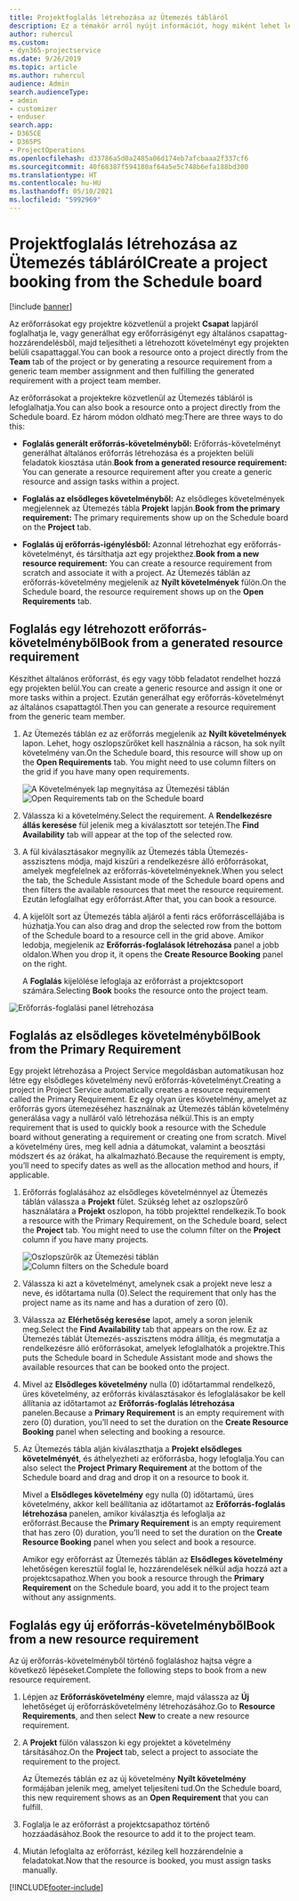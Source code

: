 ```yaml
---
title: Projektfoglalás létrehozása az Ütemezés tábláról
description: Ez a témakör arról nyújt információt, hogy miként lehet létrehozni egy projektfoglalást az Ütemezés tábláról.
author: ruhercul
ms.custom:
- dyn365-projectservice
ms.date: 9/26/2019
ms.topic: article
ms.author: ruhercul
audience: Admin
search.audienceType:
- admin
- customizer
- enduser
search.app:
- D365CE
- D365PS
- ProjectOperations
ms.openlocfilehash: d33786a5d0a2485a06d174eb7afcbaaa2f337cf6
ms.sourcegitcommit: 40f68387f594180af64a5e5c748b6efa188bd300
ms.translationtype: HT
ms.contentlocale: hu-HU
ms.lasthandoff: 05/10/2021
ms.locfileid: "5992969"
---
```

# <a name="create-a-project-booking-from-the-schedule-board"></a><span data-ttu-id="8c0a6-103">Projektfoglalás létrehozása az Ütemezés tábláról</span><span class="sxs-lookup"><span data-stu-id="8c0a6-103">Create a project booking from the Schedule board</span></span>

[!include [banner](../includes/psa-now-project-operations.md)]

<span data-ttu-id="8c0a6-104">Az erőforrásokat egy projektre közvetlenül a projekt **Csapat** lapjáról foglalhatja le, vagy generálhat egy erőforrásigényt egy általános csapattag-hozzárendelésből, majd teljesítheti a létrehozott követelményt egy projekten belüli csapattaggal.</span><span class="sxs-lookup"><span data-stu-id="8c0a6-104">You can book a resource onto a project directly from the **Team** tab of the project or by generating a resource requirement from a generic team member assignment and then fulfilling the generated requirement with a project team member.</span></span>

<span data-ttu-id="8c0a6-105">Az erőforrásokat a projektekre közvetlenül az Ütemezés tábláról is lefoglalhatja.</span><span class="sxs-lookup"><span data-stu-id="8c0a6-105">You can also book a resource onto a project directly from the Schedule board.</span></span> <span data-ttu-id="8c0a6-106">Ez három módon oldható meg:</span><span class="sxs-lookup"><span data-stu-id="8c0a6-106">There are three ways to do this:</span></span>

- <span data-ttu-id="8c0a6-107">**Foglalás generált erőforrás-követelményből:** Erőforrás-követelményt generálhat általános erőforrás létrehozása és a projekten belüli feladatok kiosztása után.</span><span class="sxs-lookup"><span data-stu-id="8c0a6-107">**Book from a generated resource requirement:** You can generate a resource requirement after you create a generic resource and assign tasks within a project.</span></span>

- <span data-ttu-id="8c0a6-108">**Foglalás az elsődleges követelményből:** Az elsődleges követelmények megjelennek az Ütemezés tábla **Projekt** lapján.</span><span class="sxs-lookup"><span data-stu-id="8c0a6-108">**Book from the primary requirement:** The primary requirements show up on the Schedule board on the **Project** tab.</span></span> 

- <span data-ttu-id="8c0a6-109">**Foglalás új erőforrás-igénylésből:** Azonnal létrehozhat egy erőforrás-követelményt, és társíthatja azt egy projekthez.</span><span class="sxs-lookup"><span data-stu-id="8c0a6-109">**Book from a new resource requirement:** You can create a resource requirement from scratch and associate it with a project.</span></span> <span data-ttu-id="8c0a6-110">Az Ütemezés táblán az erőforrás-követelmény megjelenik az **Nyílt követelmények** fülön.</span><span class="sxs-lookup"><span data-stu-id="8c0a6-110">On the Schedule board, the resource requirement shows up on the **Open Requirements** tab.</span></span>

## <a name="book-from-a-generated-resource-requirement"></a><span data-ttu-id="8c0a6-111">Foglalás egy létrehozott erőforrás-követelményből</span><span class="sxs-lookup"><span data-stu-id="8c0a6-111">Book from a generated resource requirement</span></span>

<span data-ttu-id="8c0a6-112">Készíthet általános erőforrást, és egy vagy több feladatot rendelhet hozzá egy projekten belül.</span><span class="sxs-lookup"><span data-stu-id="8c0a6-112">You can create a generic resource and assign it one or more tasks within a project.</span></span> <span data-ttu-id="8c0a6-113">Ezután generálhat egy erőforrás-követelményt az általános csapattagtól.</span><span class="sxs-lookup"><span data-stu-id="8c0a6-113">Then you can generate a resource requirement from the generic team member.</span></span> 

1.  <span data-ttu-id="8c0a6-114">Az Ütemezés táblán ez az erőforrás megjelenik az **Nyílt követelmények** lapon. Lehet, hogy oszlopszűrőket kell használnia a rácson, ha sok nyílt követelmény van.</span><span class="sxs-lookup"><span data-stu-id="8c0a6-114">On the Schedule board, this resource will show up on the **Open Requirements** tab. You might need to use column filters on the grid if you have many open requirements.</span></span> 

    <span data-ttu-id="8c0a6-115">![A Követelmények lap megnyitása az Ütemezési táblán](media/FAQ-Project-Booking-Schedule-Board-1.png "A foglalások és hozzárendelések tábla – képernyőkép")</span><span class="sxs-lookup"><span data-stu-id="8c0a6-115">![Open Requirements tab on the Schedule board](media/FAQ-Project-Booking-Schedule-Board-1.png "Screenshot of bookings and assignments table")</span></span>

2. <span data-ttu-id="8c0a6-116">Válassza ki a követelmény.</span><span class="sxs-lookup"><span data-stu-id="8c0a6-116">Select the requirement.</span></span> <span data-ttu-id="8c0a6-117">A **Rendelkezésre állás keresése** fül jelenik meg a kiválasztott sor tetején.</span><span class="sxs-lookup"><span data-stu-id="8c0a6-117">The **Find Availability** tab will appear at the top of the selected row.</span></span>
 
3. <span data-ttu-id="8c0a6-118">A fül kiválasztásakor megnyílik az Ütemezés tábla Ütemezés-asszisztens módja, majd kiszűri a rendelkezésre álló erőforrásokat, amelyek megfelelnek az erőforrás-követelményeknek.</span><span class="sxs-lookup"><span data-stu-id="8c0a6-118">When you select the tab, the Schedule Assistant mode of the Schedule board opens and then filters the available resources that meet the resource requirement.</span></span> <span data-ttu-id="8c0a6-119">Ezután lefoglalhat egy erőforrást.</span><span class="sxs-lookup"><span data-stu-id="8c0a6-119">After that, you can book a resource.</span></span>

4. <span data-ttu-id="8c0a6-120">A kijelölt sort az Ütemezés tábla aljáról a fenti rács erőforráscellájába is húzhatja.</span><span class="sxs-lookup"><span data-stu-id="8c0a6-120">You can also drag and drop the selected row from the bottom of the Schedule board to a resource cell in the grid above.</span></span> <span data-ttu-id="8c0a6-121">Amikor ledobja, megjelenik az **Erőforrás-foglalások létrehozása** panel a jobb oldalon.</span><span class="sxs-lookup"><span data-stu-id="8c0a6-121">When you drop it, it opens the **Create Resource Booking** panel on the right.</span></span>

    <span data-ttu-id="8c0a6-122">A **Foglalás** kijelölése lefoglaja az erőforrást a projektcsoport számára.</span><span class="sxs-lookup"><span data-stu-id="8c0a6-122">Selecting **Book** books the resource onto the project team.</span></span>

![Erőforrás-foglalási panel létrehozása](media/FAQ-Project-Booking-Schedule-Board-6.png "")
 

## <a name="book-from-the-primary-requirement"></a><span data-ttu-id="8c0a6-124">Foglalás az elsődleges követelményből</span><span class="sxs-lookup"><span data-stu-id="8c0a6-124">Book from the Primary Requirement</span></span>

<span data-ttu-id="8c0a6-125">Egy projekt létrehozása a Project Service megoldásban automatikusan hoz létre egy elsődleges követelmény nevű erőforrás-követelményt.</span><span class="sxs-lookup"><span data-stu-id="8c0a6-125">Creating a project in Project Service automatically creates a resource requirement called the Primary Requirement.</span></span> <span data-ttu-id="8c0a6-126">Ez egy olyan üres követelmény, amelyet az erőforrás gyors ütemezéséhez használnak az Ütemezés táblán követelmény generálása vagy a nulláról való létrehozása nélkül.</span><span class="sxs-lookup"><span data-stu-id="8c0a6-126">This is an empty requirement that is used to quickly book a resource with the Schedule board without generating a requirement or creating one from scratch.</span></span> <span data-ttu-id="8c0a6-127">Mivel a követelmény üres, meg kell adnia a dátumokat, valamint a beosztási módszert és az órákat, ha alkalmazható.</span><span class="sxs-lookup"><span data-stu-id="8c0a6-127">Because the requirement is empty, you’ll need to specify dates as well as the allocation method and hours, if applicable.</span></span> 

1. <span data-ttu-id="8c0a6-128">Erőforrás foglalásához az elsődleges követelménnyel az Ütemezés táblán válassza a **Projekt** fület. Szükség lehet az oszlopszűrő használatára a **Projekt** oszlopon, ha több projekttel rendelkezik.</span><span class="sxs-lookup"><span data-stu-id="8c0a6-128">To book a resource with the Primary Requirement, on the Schedule board, select the **Project** tab. You might need to use the column filter on the **Project** column if you have many projects.</span></span>

   <span data-ttu-id="8c0a6-129">![Oszlopszűrők az Ütemezési táblán](media/FAQ-Project-Booking-Schedule-Board-2.png "A foglalások és hozzárendelések tábla – képernyőkép")</span><span class="sxs-lookup"><span data-stu-id="8c0a6-129">![Column filters on the Schedule board](media/FAQ-Project-Booking-Schedule-Board-2.png "Screenshot of bookings and assignments table")</span></span>

2. <span data-ttu-id="8c0a6-130">Válassza ki azt a követelményt, amelynek csak a projekt neve lesz a neve, és időtartama nulla (0).</span><span class="sxs-lookup"><span data-stu-id="8c0a6-130">Select the requirement that only has the project name as its name and has a duration of zero (0).</span></span>

3. <span data-ttu-id="8c0a6-131">Válassza az **Elérhetőség keresése** lapot, amely a soron jelenik meg.</span><span class="sxs-lookup"><span data-stu-id="8c0a6-131">Select the **Find Availability** tab that appears on the row.</span></span> <span data-ttu-id="8c0a6-132">Ez az Ütemezés táblát Ütemezés-asszisztens módra állítja, és megmutatja a rendelkezésre álló erőforrásokat, amelyek lefoglalhatók a projektre.</span><span class="sxs-lookup"><span data-stu-id="8c0a6-132">This puts the Schedule board in Schedule Assistant mode and shows the available resources that can be booked onto the project.</span></span>

4. <span data-ttu-id="8c0a6-133">Mivel az **Elsődleges követelmény** nulla (0) időtartammal rendelkező, üres követelmény, az erőforrás kiválasztásakor és lefoglalásakor be kell állítania az időtartamot az **Erőforrás-foglalás létrehozása** panelen.</span><span class="sxs-lookup"><span data-stu-id="8c0a6-133">Because a **Primary Requirement** is an empty requirement with zero (0) duration, you’ll need to set the duration on the **Create Resource Booking** panel when selecting and booking a resource.</span></span>

5. <span data-ttu-id="8c0a6-134">Az Ütemezés tábla alján kiválaszthatja a **Projekt elsődleges követelményét**, és áthelyezheti az erőforrásba, hogy lefoglalja.</span><span class="sxs-lookup"><span data-stu-id="8c0a6-134">You can also select the **Project Primary Requirement** at the bottom of the Schedule board and drag and drop it on a resource to book it.</span></span>
 
    <span data-ttu-id="8c0a6-135">Mivel a **Elsődleges követelmény** egy nulla (0) időtartamú, üres követelmény, akkor kell beállítania az időtartamot az **Erőforrás-foglalás létrehozása** panelen, amikor kiválasztja és lefoglalja az erőforrást.</span><span class="sxs-lookup"><span data-stu-id="8c0a6-135">Because the **Primary Requirement** is an empty requirement that has zero (0) duration, you’ll need to set the duration on the **Create Resource Booking** panel when you select and book a resource.</span></span>
 
    <span data-ttu-id="8c0a6-136">Amikor egy erőforrást az Ütemezés táblán az **Elsődleges követelmény** lehetőségen keresztül foglal le, hozzárendelések nélkül adja hozzá azt a projektcsapathoz.</span><span class="sxs-lookup"><span data-stu-id="8c0a6-136">When you book a resource through the **Primary Requirement** on the Schedule board, you add it to the project team without any assignments.</span></span>
 
## <a name="book-from-a-new-resource-requirement"></a><span data-ttu-id="8c0a6-137">Foglalás egy új erőforrás-követelményből</span><span class="sxs-lookup"><span data-stu-id="8c0a6-137">Book from a new resource requirement</span></span>
<span data-ttu-id="8c0a6-138">Az új erőforrás-követelményből történő foglaláshoz hajtsa végre a következő lépéseket.</span><span class="sxs-lookup"><span data-stu-id="8c0a6-138">Complete the following steps to book from a new resource requirement.</span></span> 

1. <span data-ttu-id="8c0a6-139">Lépjen az **Erőforráskövetelmény** elemre, majd válassza az **Új** lehetőséget új erőforráskövetelmény létrehozásához.</span><span class="sxs-lookup"><span data-stu-id="8c0a6-139">Go to **Resource Requirements**, and then select **New** to create a new resource requirement.</span></span>

2. <span data-ttu-id="8c0a6-140">A **Projekt** fülön válasszon ki egy projektet a követelmény társításához.</span><span class="sxs-lookup"><span data-stu-id="8c0a6-140">On the **Project** tab, select a project to associate the requirement to the project.</span></span>
 
    <span data-ttu-id="8c0a6-141">Az Ütemezés táblán ez az új követelmény **Nyílt követelmény** formájában jelenik meg, amelyet teljesíteni tud.</span><span class="sxs-lookup"><span data-stu-id="8c0a6-141">On the Schedule board, this new requirement shows as an **Open Requirement** that you can fulfill.</span></span>

3. <span data-ttu-id="8c0a6-142">Foglalja le az erőforrást a projektcsapathoz történő hozzáadásához.</span><span class="sxs-lookup"><span data-stu-id="8c0a6-142">Book the resource to add it to the project team.</span></span>

4. <span data-ttu-id="8c0a6-143">Miután lefoglalta az erőforrást, kézileg kell hozzárendelnie a feladatokat.</span><span class="sxs-lookup"><span data-stu-id="8c0a6-143">Now that the resource is booked, you must assign tasks manually.</span></span>



[!INCLUDE[footer-include](../includes/footer-banner.md)]